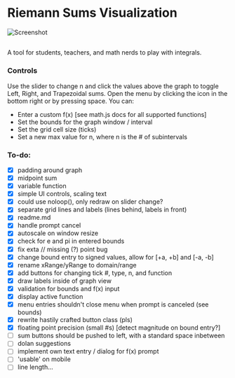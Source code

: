 # Riemann Sums Visualization
![Screenshot](https://i.imgur.com/voWh8Qe.png)
##
A tool for students, teachers, and math nerds to play with integrals.

### Controls
Use the slider to change n and click the values above the graph to toggle Left, Right, and Trapezoidal sums. Open the menu by clicking the icon in the bottom right or by pressing space. You can:
- Enter a custom f(x) [see math.js docs for all supported functions]
- Set the bounds for the graph window / interval
- Set the grid cell size (ticks)
- Set a new max value for n, where n is the # of subintervals 

### To-do:
- [x] padding around graph
- [x] midpoint sum
- [x] variable function
- [x] simple UI controls, scaling text
- [x] could use noloop(), only redraw on slider change?
- [x] separate grid lines and labels (lines behind, labels in front)
- [x] readme.md
- [x] handle prompt cancel
- [x] autoscale on window resize
- [x] check for e and pi in entered bounds
- [x] fix exta // missing (?) point bug
- [x] change bound entry to signed values, allow for [+a, +b] and [-a, -b]
- [x] rename xRange/yRange to domain/range
- [x] add buttons for changing tick #, type, n, and function
- [x] draw labels inside of graph view
- [x] validation for bounds and f(x) input
- [x] display active function
- [x] menu entries shouldn't close menu when prompt is canceled (see bounds)
- [x] rewrite hastily crafted button class (pls)
- [x] floating point precision (small #s) [detect magnitude on bound entry?]
- [ ] sum buttons should be pushed to left, with a standard space inbetween
- [ ] dolan suggestions
- [ ] implement own text entry / dialog for f(x) prompt
- [ ] 'usable' on mobile
- [ ] line length...
